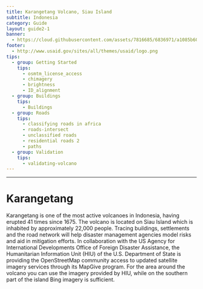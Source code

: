 ```yaml
---
title: Karangetang Volcano, Siau Island
subtitle: Indonesia
category: Guide
layout: guide2-1
banner: 
  - https://cloud.githubusercontent.com/assets/7816685/6836971/a1085b60-d31d-11e4-86b9-e5dc28dc087c.jpg
footer:
  - http://www.usaid.gov/sites/all/themes/usaid/logo.png
tips:
  - group: Getting Started
    tips:
      - osmtm_license_access
      - chimagery
      - brightness
      - ID_alignment
  - group: Buildings
    tips:
      - Buildings
  - group: Roads
    tips:
      - classifying roads in africa
      - roads-intersect	
      - unclassified roads
      - residential roads 2
      - paths
  - group: Validation
    tips:
      - validating-volcano  
---
```


<div id="test" class="col-lg-5 col-sm-6">
<hr class="section-heading-spacer">
<div class="clearfix"></div>

<h1 class="section-heading">Karangetang</h1>

Karangetang is one of the most active volcanoes in Indonesia, having erupted 41 times since 1675. The volcano is located on Siau Island which is inhabited by approximately 22,000 people. Tracing buildings, settlements and the road network will help disaster management agencies model risks and aid in mitigation efforts. In collaboration with the US Agency for International Developments Office of Foreign Disaster Assistance, the Humanitarian Information Unit (HIU) of the U.S. Department of State is providing the OpenStreetMap community access to updated satellite imagery services through its MapGive program. For the area around the volcano you can use the imagery provided by HIU, while on the southern part of the island Bing imagery is sufficient. 

</div>



